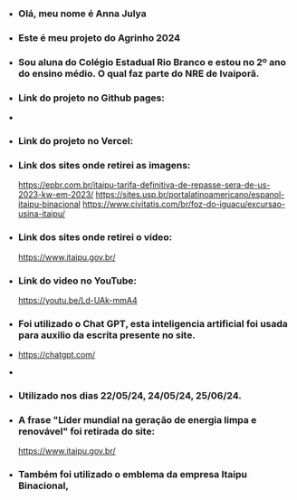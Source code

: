 - ### Olá, meu nome é Anna Julya
- ### Este é meu projeto do Agrinho 2024
- ### Sou aluna do Colégio Estadual Rio Branco e estou no 2º ano do ensino médio. O qual faz parte do NRE de Ivaiporã.
  
- ### Link do projeto no Github pages:
- 
- ### Link do projeto no Vercel:
 
- ### Link dos sites onde retirei as imagens:
  https://epbr.com.br/itaipu-tarifa-definitiva-de-repasse-sera-de-us-2023-kw-em-2023/
  https://sites.usp.br/portalatinoamericano/espanol-itaipu-binacional
  https://www.civitatis.com/br/foz-do-iguacu/excursao-usina-itaipu/

- ### Link dos sites onde retirei o vídeo:
  https://www.itaipu.gov.br/
- ### Link do video no YouTube:
  https://youtu.be/Ld-UAk-mmA4

- ### Foi utilizado o Chat GPT, esta inteligencia artificial foi usada para auxilio da escrita presente no site.
- https://chatgpt.com/
- 
- ### Utilizado nos dias 22/05/24, 24/05/24, 25/06/24.
- ### A frase "Líder mundial na geração de energia limpa e renovável" foi retirada do site: 
  https://www.itaipu.gov.br/
  
- ### Também foi utilizado o emblema da empresa Itaipu Binacional, 
